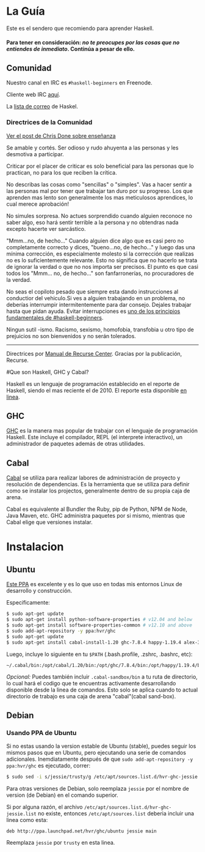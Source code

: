 # La Guía

Este es el sendero que recomiendo para aprender Haskell.


#### Para tener en consideración: *no te preocupes por las cosas que no entiendes de inmediato*. Continúa a pesar de ello.

## Comunidad

Nuestro canal en IRC es `#haskell-beginners` en Freenode.

Cliente web IRC [aquí](http://webchat.freenode.net/).

La [lista de correo](https://wiki.haskell.org/Mailing_lists) de Haskel.

### Directrices de la Comunidad
[Ver el post de Chris Done sobre enseñanza](http://chrisdone.com/posts/teaching)

Se amable y cortés. Ser odioso y rudo ahuyenta a las personas y les desmotiva a participar.

Criticar por el placer de criticar es solo beneficial para las personas que lo practican, no para los que reciben la crítica.

No describas las cosas como "sencillas" o "simples". Vas a hacer sentir a las personas mal por tener que trabajar tan duro por su progreso. Los que aprenden mas lento son generalmente los mas meticulosos aprendices, lo cual merece aprobación!

No simules sorpresa. No actues sorprendido cuando alguien reconoce no saber algo, eso hará sentir terrible a la persona y no obtendras nada excepto hacerte ver sarcástico.

"Mmm...no, de hecho..." Cuando alguien dice algo que es casi pero no completamente correcto y dices, "bueno...no, de hecho..." y luego das una mínima corrección, es especialmente molesto si la corrección que realizas no es lo suficientemente relevante. Esto no significa que no hacerlo se trata de ignorar la verdad o que no nos importa ser precisos. El punto es que casi todos los "Mmm... no, de hecho..." son fanfarronerías, no procuradores de la verdad. 

No seas el copiloto pesado que siempre esta dando instrucciones al conductior del vehiculo.Si ves a alguien trabajando en un problema, no deberías interrumpir intermitentemente para dar consejo. Dejales trabajar hasta que pidan ayuda. Evitar interrupciones es [uno de los principios fundamentales de #haskell-beginners](http://chrisdone.com/posts/teaching).

Ningun sutil -ismo. Racismo, sexismo, homofobia, transfobia u otro tipo de prejuicios no son bienvenidos y no serán tolerados.

---

Directrices por [Manual de Recurse Center](https://www.recurse.com/manual). Gracias por la publicación, Recurse.

#Que son Haskell, GHC y Cabal?

Haskell es un lenguaje de programación establecido en el reporte de Haskell, siendo el mas reciente el de 2010. El reporte esta disponible [en linea](http://www.haskell.org/onlinereport/haskell2010/).

## GHC

[GHC](http://www.haskell.org/ghc/) es la manera mas popular de trabajar con el lenguaje de programación Haskell. Este incluye el compilador, REPL (el interprete interactivo), un administrador de paquetes además de otras utilidades.

## Cabal

[Cabal](https://www.haskell.org/cabal/download.html) se utiliza para realizar labores de administración de proyecto y resolución de dependencias. Es la herramienta que se utiliza para definir como se instalar los projectos, generalmente dentro de su propia caja de arena.

Cabal es equivalente al Bundler the Ruby, pip de Python, NPM de Node, Java Maven, etc. GHC administra paquetes por si mismo, mientras que Cabal elige que versiones instalar.

# Instalacion

## Ubuntu
[Este PPA](http://launchpad.net/~hvr/+archive/ghc) es excelente y es lo que uso en todas mis entornos Linux de desarrollo y construcción.

Especificamente:

```bash
$ sudo apt-get update
$ sudo apt-get install python-software-properties # v12.04 and below
$ sudo apt-get install software-properties-common # v12.10 and above
$ sudo add-apt-repository -y ppa:hvr/ghc
$ sudo apt-get update
$ sudo apt-get install cabal-install-1.20 ghc-7.8.4 happy-1.19.4 alex-3.1.3
```

Luego, incluye lo siguiente en tu `$PATH` (.bash\.profile, .zshrc, .bashrc, etc):

```
~/.cabal/bin:/opt/cabal/1.20/bin:/opt/ghc/7.8.4/bin:/opt/happy/1.19.4/bin:/opt/alex/3.1.3/bin
```

*Opcional:* Puedes también incluir `.cabal-sandbox/bin` a tu ruta de directorio, lo cual hará el codigo que te encuentras activamente desarrollando disponible desde la linea de comandos. Esto solo se aplica cuando to actual directorio de trabajo es una caja de arena "cabal"(cabal sand-box).

## Debian

### Usando PPA de Ubuntu
Si no estas usando la version estable de Ubuntu (stable), puedes seguir los mismos pasos que en Ubuntu, pero ejecutando una serie de comandos adicionales. Inemdiatamente después de que `sudo add-apt-repository -y ppa:hvr/ghc` es ejecutado, correr:

```bash
$ sudo sed -i s/jessie/trusty/g /etc/apt/sources.list.d/hvr-ghc-jessie.list
```

Para otras versiones de Debian, solo reemplaza  `jessie` por el nombre de version (de Debian) en el comando superior.

Si por alguna razón, el archivo `/etc/apt/sources.list.d/hvr-ghc-jessie.list` no existe, entonces `/etc/apt/sources.list` deberia incluir una linea como esta:

    deb http://ppa.launchpad.net/hvr/ghc/ubuntu jessie main

Reemplaza `jessie` por  `trusty` en esta linea.

